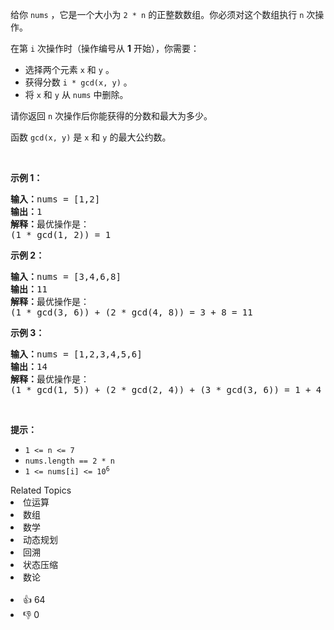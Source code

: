 <p>给你&nbsp;<code>nums</code>&nbsp;，它是一个大小为&nbsp;<code>2 * n</code>&nbsp;的正整数数组。你必须对这个数组执行 <code>n</code>&nbsp;次操作。</p>

<p>在第&nbsp;<code>i</code>&nbsp;次操作时（操作编号从 <strong>1</strong>&nbsp;开始），你需要：</p>

<ul> 
 <li>选择两个元素&nbsp;<code>x</code> 和&nbsp;<code>y</code>&nbsp;。</li> 
 <li>获得分数&nbsp;<code>i * gcd(x, y)</code>&nbsp;。</li> 
 <li>将&nbsp;<code>x</code>&nbsp;和&nbsp;<code>y</code> 从&nbsp;<code>nums</code>&nbsp;中删除。</li> 
</ul>

<p>请你返回 <code>n</code>&nbsp;次操作后你能获得的分数和最大为多少。</p>

<p>函数&nbsp;<code>gcd(x, y)</code>&nbsp;是&nbsp;<code>x</code> 和&nbsp;<code>y</code>&nbsp;的最大公约数。</p>

<p>&nbsp;</p>

<p><strong>示例 1：</strong></p>

<pre><b>输入：</b>nums = [1,2]
<b>输出：</b>1
<b>解释：</b>最优操作是：
(1 * gcd(1, 2)) = 1
</pre>

<p><strong>示例 2：</strong></p>

<pre><b>输入：</b>nums = [3,4,6,8]
<b>输出：</b>11
<b>解释：</b>最优操作是：
(1 * gcd(3, 6)) + (2 * gcd(4, 8)) = 3 + 8 = 11
</pre>

<p><strong>示例 3：</strong></p>

<pre><b>输入：</b>nums = [1,2,3,4,5,6]
<b>输出：</b>14
<b>解释：</b>最优操作是：
(1 * gcd(1, 5)) + (2 * gcd(2, 4)) + (3 * gcd(3, 6)) = 1 + 4 + 9 = 14
</pre>

<p>&nbsp;</p>

<p><strong>提示：</strong></p>

<ul> 
 <li><code>1 &lt;= n &lt;= 7</code></li> 
 <li><code>nums.length == 2 * n</code></li> 
 <li><code>1 &lt;= nums[i] &lt;= 10<sup>6</sup></code></li> 
</ul>

<div><div>Related Topics</div><div><li>位运算</li><li>数组</li><li>数学</li><li>动态规划</li><li>回溯</li><li>状态压缩</li><li>数论</li></div></div><br><div><li>👍 64</li><li>👎 0</li></div>